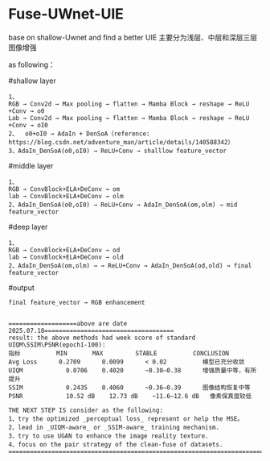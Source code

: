 # Fuse-UWnet-UIE
base on shallow-Uwnet and find a better UIE
主要分为浅层、中层和深层三层图像增强

as following：
  
  #shallow layer
    
    1、
    RGB → Conv2d → Max pooling → flatten → Mamba Block → reshape → ReLU +Conv → o0
    Lab → Conv2d → Max pooling → flatten → Mamba Block → reshape → ReLU +Conv → oI0
    2、  o0+oI0 → AdaIn + DenSoA（reference: https://blog.csdn.net/adventure_man/article/details/140588342）
    3、AdaIn_DenSoA(o0,oI0) → ReLU+Conv → shalllow feature_vector

  #middle layer
    
    1、 
    RGB → ConvBlock+ELA+DeConv → om
    lab → ConvBlock+ELA+DeConv → olm
    2、AdaIn_DenSoA(o0,oI0) → ReLU+Conv → AdaIn_DenSoA(om,olm) → mid feature_vector

  #deep layer
   
    1、
    RGB → ConvBlock+ELA+DeConv → od
    lab → ConvBlock+ELA+DeConv → old
    2、AdaIn_DenSoA(om,olm) → → ReLU+Conv → AdaIn_DenSoA(od,old) → final feature_vector

  #output
    
    final feature_vector → RGB enhancement


    ===================above are date 2025.07.18====================================
    result: the above methods had week score of standard UIQM\SSIM\PSNR(epoch1-100):
    指标	        MIN	      MAX	      STABLE	      CONCLUSION
    Avg Loss      0.2709	  0.0099	  < 0.02	      模型已充分收敛
    UIQM	        0.0706	  0.4020	  ~0.30–0.38	  增强质量中等，有所提升
    SSIM	        0.2435	  0.4060	  ~0.36–0.39	  图像结构恢复中等
    PSNR	        10.52 dB	12.73 dB	~11.6–12.6 dB	像素保真度较低

    THE NEXT STEP IS consider as the following:
    1、try the optimized _perceptual loss_ represent or help the MSE。 
    2、lead in _UIQM-aware_ or _SSIM-aware_ training mechanism.
    3、try to use UGAN to enhance the image reality texture.
    4、focus on the pair strategy of the clean-fuse of datasets.
    ================================================================================

